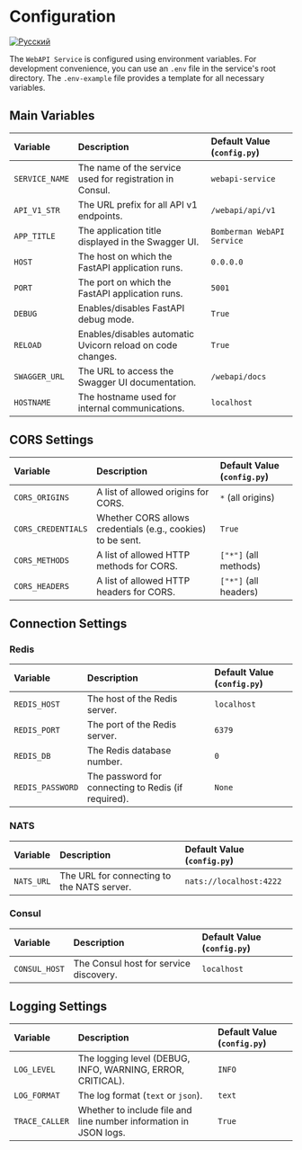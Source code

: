 # Configuration
[![Русский](https://img.shields.io/badge/lang-Русский-blue.svg)](../ru/configuration.md)

The `WebAPI Service` is configured using environment variables. For development convenience, you can use an `.env` file in the service's root directory. The `.env-example` file provides a template for all necessary variables.

## Main Variables

| Variable                | Description                                                           | Default Value (`config.py`)      |
| :---------------------- | :-------------------------------------------------------------------- | :------------------------------- |
| `SERVICE_NAME`          | The name of the service used for registration in Consul.              | `webapi-service`                 |
| `API_V1_STR`            | The URL prefix for all API v1 endpoints.                              | `/webapi/api/v1`                 |
| `APP_TITLE`             | The application title displayed in the Swagger UI.                    | `Bomberman WebAPI Service`       |
| `HOST`                  | The host on which the FastAPI application runs.                       | `0.0.0.0`                        |
| `PORT`                  | The port on which the FastAPI application runs.                       | `5001`                           |
| `DEBUG`                 | Enables/disables FastAPI debug mode.                                  | `True`                           |
| `RELOAD`                | Enables/disables automatic Uvicorn reload on code changes.            | `True`                           |
| `SWAGGER_URL`           | The URL to access the Swagger UI documentation.                       | `/webapi/docs`                   |
| `HOSTNAME`              | The hostname used for internal communications.                        | `localhost`                      |

## CORS Settings

| Variable                | Description                                                           | Default Value (`config.py`)      |
| :---------------------- | :-------------------------------------------------------------------- | :------------------------------- |
| `CORS_ORIGINS`          | A list of allowed origins for CORS.                                   | `*` (all origins)                |
| `CORS_CREDENTIALS`      | Whether CORS allows credentials (e.g., cookies) to be sent.           | `True`                           |
| `CORS_METHODS`          | A list of allowed HTTP methods for CORS.                              | `["*"]` (all methods)            |
| `CORS_HEADERS`          | A list of allowed HTTP headers for CORS.                              | `["*"]` (all headers)            |

## Connection Settings

### Redis

| Variable                | Description                                                           | Default Value (`config.py`)      |
| :---------------------- | :-------------------------------------------------------------------- | :------------------------------- |
| `REDIS_HOST`            | The host of the Redis server.                                         | `localhost`                      |
| `REDIS_PORT`            | The port of the Redis server.                                         | `6379`                           |
| `REDIS_DB`              | The Redis database number.                                            | `0`                              |
| `REDIS_PASSWORD`        | The password for connecting to Redis (if required).                   | `None`                           |

### NATS

| Variable                | Description                                                           | Default Value (`config.py`)      |
| :---------------------- | :-------------------------------------------------------------------- | :------------------------------- |
| `NATS_URL`              | The URL for connecting to the NATS server.                            | `nats://localhost:4222`          |

### Consul

| Variable                | Description                                                           | Default Value (`config.py`)      |
| :---------------------- | :-------------------------------------------------------------------- | :------------------------------- |
| `CONSUL_HOST`           | The Consul host for service discovery.                                | `localhost`                      |

## Logging Settings

| Variable                | Description                                                           | Default Value (`config.py`)      |
| :---------------------- | :-------------------------------------------------------------------- | :------------------------------- |
| `LOG_LEVEL`             | The logging level (DEBUG, INFO, WARNING, ERROR, CRITICAL).            | `INFO`                           |
| `LOG_FORMAT`            | The log format (`text` or `json`).                                    | `text`                           |
| `TRACE_CALLER`          | Whether to include file and line number information in JSON logs.     | `True`                           |
